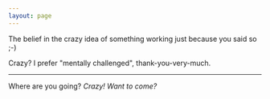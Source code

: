 ```yaml
---
layout: page
---
```


The belief in the crazy idea of something working just because you said so ;-)

Crazy? I prefer "mentally challenged", thank-you-very-much.

----

Where are you going? *Crazy! Want to come?*